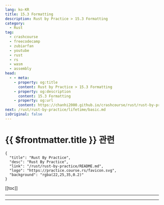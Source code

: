 ```yaml
---
lang: ko-KR
title: 15.3 Formatting
description: Rust by Practice > 15.3 Formatting
category: 
  - Rust
tag: 
  - crashcourse
  - freecodecamp
  - zubiarfan
  - youtube
  - rust
  - rs
  - wasm
  - assembly
head:
  - - meta:
    - property: og:title
      content: Rust by Practice > 15.3 Formatting
    - property: og:description
      content: 15.3 Formatting
    - property: og:url
      content: https://chanhi2000.github.io/crashcourse/rust/rust-by-practice/formatted-output/formatting.html
next: /rust/rust-by-practice/lifetime/basic.md
isOriginal: false
---
```


# {{ $frontmatter.title }} 관련

```component VPCard
{
  "title": "Rust By Practice",
  "desc": "Rust By Practice",
  "link": "/rust/rust-by-practice/README.md",
  "logo": "https://practice.course.rs/favicon.svg",
  "background": "rgba(22,25,35,0.2)"
}
```

[[toc]]

---

<SiteInfo
  name="16.3 Formatting | Rust By Practice"
  desc="16.3 Formatting"
  url="https://practice.rs/formatted-output/formatting.html"
  logo="https://practice.course.rs/favicon.svg"
  preview="https://github.com/sunface/rust-by-practice/blob/master/en/assets/header.jpg?raw=true"/>

<!-- TODO: 작성 -->

---
